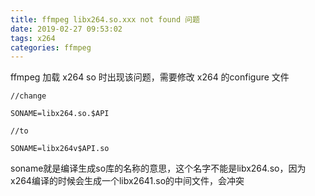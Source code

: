 ```yaml
---
title: ffmpeg libx264.so.xxx not found 问题
date: 2019-02-27 09:53:02
tags: x264
categories: ffmpeg
---
```


ffmpeg 加载 x264 so 时出现该问题，需要修改 x264 的configure 文件

<!-- more -->

```
//change

SONAME=libx264.so.$API

//to

SONAME=libx264v$API.so
```

soname就是编译生成so库的名称的意思，这个名字不能是libx264.so，因为x264编译的时候会生成一个libx2641.so的中间文件，会冲突

